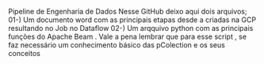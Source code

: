 Pipeline de Engenharia de Dados
Nesse GitHub deixo aqui dois arquivos;
01-) Um documento word com as principais etapas desde a criadas na GCP resultando no Job no Dataflow
02-) Um arqquivo python com as principais funções do Apache Beam . Vale a pena lembrar que para esse script , se faz necessário um conhecimento básico das pColection e os seus conceitos